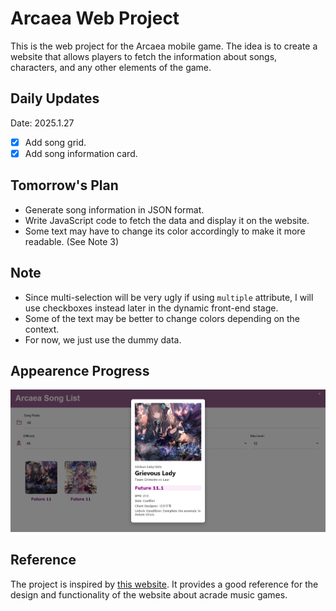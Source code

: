 # Arcaea Web Project
This is the web project for the Arcaea mobile game. The idea is to create a website that allows players to fetch the information about songs, characters, and any other elements of the game. 

## Daily Updates

Date: 2025.1.27
- [x] Add song grid.
- [x] Add song information card.
  
## Tomorrow's Plan
- Generate song information in JSON format.
- Write JavaScript code to fetch the data and display it on the website.
- Some text may have to change its color accordingly to make it more readable. (See Note 3)

## Note
* Since multi-selection will be very ugly if using `multiple` attribute, I will use checkboxes instead later in the dynamic front-end stage.
* Some of the text may be better to change colors depending on the context.
* For now, we just use the dummy data.

## Appearence Progress 
![alt text](image.png)

## Reference
The project is inspired by [this website](https://arcade-songs.zetaraku.dev/maimai/). It provides a good reference for the design and functionality of the website about acrade music games.